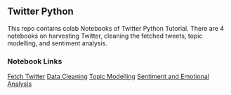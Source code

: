 ## Twitter Python
This repo contains colab Notebooks of Twitter Python Tutorial. There are 4 notebooks on harvesting Twitter, cleaning the fetched tweets, topic modelling, and sentiment analysis.

### Notebook Links
[Fetch Twitter](https://github.com/denniesbor/TwitterPython/blob/RawNotebooks/Twitter_API.ipynb)
[Data Cleaning](https://github.com/denniesbor/TwitterPython/blob/RawNotebooks/DataCleaning.ipynb)
[Topic Modelling](https://github.com/denniesbor/TwitterPython/blob/RawNotebooks/TopicModelling.ipynb)
[Sentiment and Emotional Analysis](https://github.com/denniesbor/TwitterPython/blob/RawNotebooks/EmotionAndSentimentAnalysis.ipynb)
